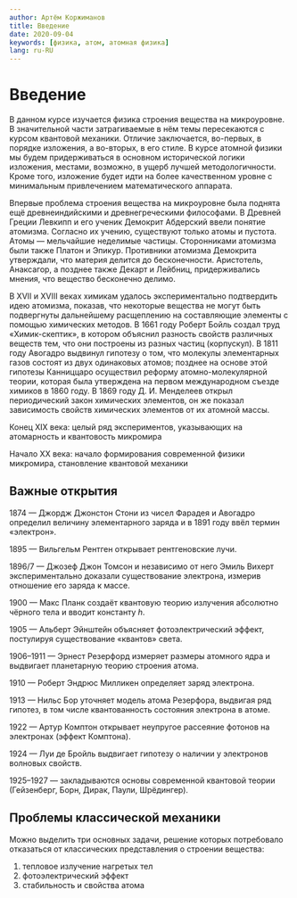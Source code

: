 ```yaml
---
author: Артём Коржиманов
title: Введение
date: 2020-09-04
keywords: [физика, атом, атомная физика]
lang: ru-RU
---
```

# Введение
В данном курсе изучается физика строения вещества на микроуровне. В значительной части затрагиваемые в нём темы пересекаются с курсом квантовой механики. Отличие заключается, во-первых, в порядке изложения, а во-вторых, в его стиле. В курсе атомной физики мы будем придерживаться в основном исторической логики изложения, местами, возможно, в ущерб лучшей методологичности. Кроме того, изложение будет идти на более качественном уровне с минимальным привлечением математического аппарата.

Впервые проблема строения вещества на микроуровне была поднята ещё древнеиндийскими и древнегреческими философами. В Древней Греции Левкипп и его ученик Демокрит Абдерский ввели понятие атомизма. Согласно их учению, существуют только атомы и пустота. Атомы — мельчайшие неделимые частицы. Сторонниками атомизма были также Платон и Эпикур. Противники атомизма Демокрита утверждали, что материя делится до бесконечности. Аристотель, Анаксагор, а позднее также Декарт и Лейбниц, придерживались мнения, что вещество бесконечно делимо.

В XVII и XVIII веках химикам удалось экспериментально подтвердить идею атомизма, показав, что некоторые вещества не могут быть подвергнуты дальнейшему расщеплению на составляющие элементы с помощью химических методов. В 1661 году Роберт Бойль создал труд «Химик-скептик», в котором объяснил разность свойств различных веществ тем, что они построены из разных частиц (корпускул). В 1811 году Авогадро выдвинул гипотезу о том, что молекулы элементарных газов состоят из двух одинаковых атомов; позднее на основе этой гипотезы Канниццаро осуществил реформу атомно-молекулярной теории, которая была утверждена на первом международном съезде химиков в 1860 году. В 1869 году Д. И. Менделеев открыл периодический закон химических элементов, он же показал зависимость свойств химических элементов от их атомной массы.

Конец XIX века: целый ряд экспериментов, указывающих на атомарность и квантовость микромира

Начало XX века: начало формирования современной физики микромира, становление квантовой механики

## Важные открытия
1874 — Джордж Джонстон Стони из чисел Фарадея и Авогадро определил величину элементарного заряда и в 1891 году ввёл термин «электрон».

1895 — Вильгельм Рентген открывает рентгеновские лучи.

1896/7 — Джозеф Джон Томсон и независимо от него Эмиль Вихерт экспериментально доказали существование электрона, измерив отношение его заряда к массе.

1900 — Макс Планк создаёт квантовую теорию излучения абсолютно чёрного тела и вводит константу _h_.

1905 — Альберт Эйнштейн объясняет фотоэлектрический эффект, постулируя существование «квантов» света.

1906–1911 — Эрнест Резерфорд измеряет размеры атомного ядра и выдвигает планетарную теорию строения атома.

1910 — Роберт Эндрюс Милликен определяет заряд электрона.

1913 — Нильс Бор уточняет модель атома Резерфора, выдвигая ряд гипотез, в том числе квантованность состояния электрона в атоме.

1922 — Артур Комптон открывает неупругое рассеяние фотонов на электронах (эффект Комптона).

1924 — Луи де Бройль выдвигает гипотезу о наличии у электронов волновых свойств.

1925–1927 — закладываются основы современной квантовой теории (Гейзенберг, Борн, Дирак, Паули, Шрёдингер).

## Проблемы классической механики
Можно выделить три основных задачи, решение которых потребовало отказаться от классических представления о строении вещества:

1. тепловое излучение нагретых тел
2. фотоэлектрический эффект
3. стабильность и свойства атома
